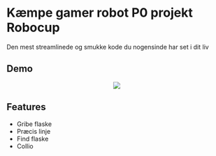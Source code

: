 
# Kæmpe gamer robot P0 projekt Robocup

Den mest streamlinede og smukke kode du nogensinde har set i dit liv




## Demo
<p align="center">
<img src="/images/preview.gif">
</p>


## Features

- Gribe flaske
- Præcis linje 
- Find flaske
- Collio

